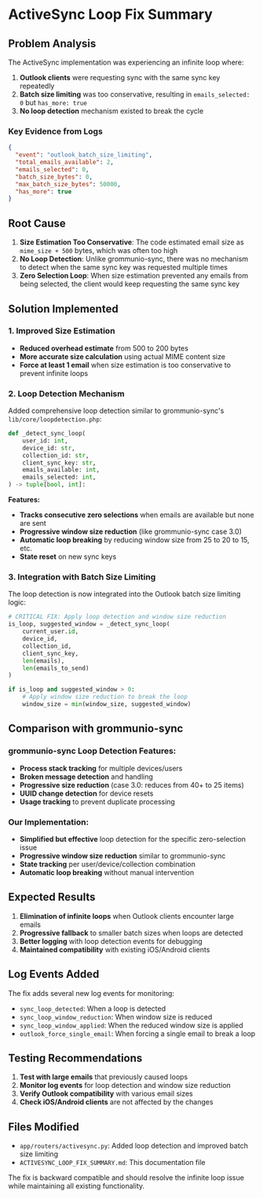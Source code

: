 # ActiveSync Loop Fix Summary

## Problem Analysis

The ActiveSync implementation was experiencing an infinite loop where:

1. **Outlook clients** were requesting sync with the same sync key repeatedly
2. **Batch size limiting** was too conservative, resulting in `emails_selected: 0` but `has_more: true`
3. **No loop detection** mechanism existed to break the cycle

### Key Evidence from Logs

```json
{
  "event": "outlook_batch_size_limiting",
  "total_emails_available": 2,
  "emails_selected": 0,
  "batch_size_bytes": 0,
  "max_batch_size_bytes": 50000,
  "has_more": true
}
```

## Root Cause

1. **Size Estimation Too Conservative**: The code estimated email size as `mime_size + 500` bytes, which was often too high
2. **No Loop Detection**: Unlike grommunio-sync, there was no mechanism to detect when the same sync key was requested multiple times
3. **Zero Selection Loop**: When size estimation prevented any emails from being selected, the client would keep requesting the same sync key

## Solution Implemented

### 1. Improved Size Estimation

- **Reduced overhead estimate** from 500 to 200 bytes
- **More accurate size calculation** using actual MIME content size
- **Force at least 1 email** when size estimation is too conservative to prevent infinite loops

### 2. Loop Detection Mechanism

Added comprehensive loop detection similar to grommunio-sync's `lib/core/loopdetection.php`:

```python
def _detect_sync_loop(
    user_id: int,
    device_id: str,
    collection_id: str,
    client_sync_key: str,
    emails_available: int,
    emails_selected: int,
) -> tuple[bool, int]:
```

**Features:**

- **Tracks consecutive zero selections** when emails are available but none are sent
- **Progressive window size reduction** (like grommunio-sync case 3.0)
- **Automatic loop breaking** by reducing window size from 25 to 20 to 15, etc.
- **State reset** on new sync keys

### 3. Integration with Batch Size Limiting

The loop detection is now integrated into the Outlook batch size limiting logic:

```python
# CRITICAL FIX: Apply loop detection and window size reduction
is_loop, suggested_window = _detect_sync_loop(
    current_user.id,
    device_id,
    collection_id,
    client_sync_key,
    len(emails),
    len(emails_to_send)
)

if is_loop and suggested_window > 0:
    # Apply window size reduction to break the loop
    window_size = min(window_size, suggested_window)
```

## Comparison with grommunio-sync

### grommunio-sync Loop Detection Features:

- **Process stack tracking** for multiple devices/users
- **Broken message detection** and handling
- **Progressive size reduction** (case 3.0: reduces from 40+ to 25 items)
- **UUID change detection** for device resets
- **Usage tracking** to prevent duplicate processing

### Our Implementation:

- **Simplified but effective** loop detection for the specific zero-selection issue
- **Progressive window size reduction** similar to grommunio-sync
- **State tracking** per user/device/collection combination
- **Automatic loop breaking** without manual intervention

## Expected Results

1. **Elimination of infinite loops** when Outlook clients encounter large emails
2. **Progressive fallback** to smaller batch sizes when loops are detected
3. **Better logging** with loop detection events for debugging
4. **Maintained compatibility** with existing iOS/Android clients

## Log Events Added

The fix adds several new log events for monitoring:

- `sync_loop_detected`: When a loop is detected
- `sync_loop_window_reduction`: When window size is reduced
- `sync_loop_window_applied`: When the reduced window size is applied
- `outlook_force_single_email`: When forcing a single email to break a loop

## Testing Recommendations

1. **Test with large emails** that previously caused loops
2. **Monitor log events** for loop detection and window size reduction
3. **Verify Outlook compatibility** with various email sizes
4. **Check iOS/Android clients** are not affected by the changes

## Files Modified

- `app/routers/activesync.py`: Added loop detection and improved batch size limiting
- `ACTIVESYNC_LOOP_FIX_SUMMARY.md`: This documentation file

The fix is backward compatible and should resolve the infinite loop issue while maintaining all existing functionality.
